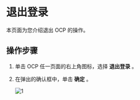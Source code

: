 退出登录
=========================

本页面为您介绍退出 OCP 的操作。

操作步骤
-------------------------

1. 单击 OCP 任一页面的右上角图标，选择 **退出登录** 。

2. 在弹出的确认框中，单击 **确定** 。

   ![1](https://help-static-aliyun-doc.aliyuncs.com/assets/img/zh-CN/5999932361/p266252.png)
